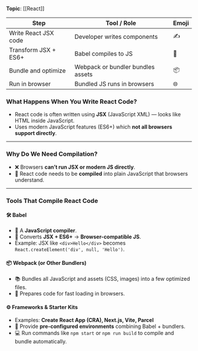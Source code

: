 **Topic**: [[React]]

| Step                 | Tool / Role                       | Emoji |
| -------------------- | --------------------------------- | ----- |
| Write React JSX code | Developer writes components       | ✍️    |
| Transform JSX + ES6+ | Babel compiles to JS              | 🔧    |
| Bundle and optimize  | Webpack or bundler bundles assets | 📦    |
| Run in browser       | Bundled JS runs in browsers       | 🌐    |
### What Happens When You Write React Code?

- React code is often written using **JSX** (JavaScript XML) — looks like HTML inside JavaScript.
- Uses modern JavaScript features (ES6+) which **not all browsers support directly**.

---
###  Why Do We Need Compilation?

- ❌ Browsers **can’t run JSX or modern JS directly**.
- 🔄 React code needs to be **compiled** into plain JavaScript that browsers understand.

---
###  Tools That Compile React Code

#### 🛠️ Babel

- 🔧 A **JavaScript compiler**.
- 🔄 Converts **JSX + ES6+** → **Browser-compatible JS**.
- Example: JSX like `<div>Hello</div>` becomes `React.createElement('div', null, 'Hello')`.

#### 📦 Webpack (or Other Bundlers)

- 📚 Bundles all JavaScript and assets (CSS, images) into a few optimized files.
- 🚀 Prepares code for fast loading in browsers.

#### ⚙️ Frameworks & Starter Kits

- Examples: **Create React App (CRA), Next.js, Vite, Parcel**
- 🎯 Provide **pre-configured environments** combining Babel + bundlers.
- 💻 Run commands like `npm start` or `npm run build` to compile and bundle automatically.
